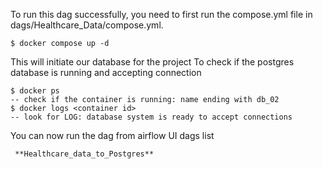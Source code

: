 To run this dag successfully, you need to first run the compose.yml file in dags/Healthcare_Data/compose.yml.

    $ docker compose up -d

This will initiate our database for the project
To check if the postgres database is running and accepting connection

    $ docker ps
    -- check if the container is running: name ending with db_02
    $ docker logs <container id>
    -- look for LOG: database system is ready to accept connections

You can now run the dag from airflow UI dags list
    
     **Healthcare_data_to_Postgres**

